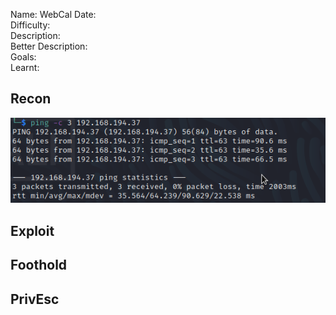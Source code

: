 
Name: WebCal
Date:  
Difficulty:  
Description:  
Better Description:  
Goals:  
Learnt:

## Recon

![ping](OS-ProvingGrounds/WebCal/Screenshots/ping.png)
	
## Exploit

## Foothold

## PrivEsc

      
